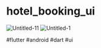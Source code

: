 # hotel_booking_ui
![Untitled-11](https://user-images.githubusercontent.com/31065758/197574800-120d5fe0-8ca3-4027-a902-74b02b5994a1.png)
![Untitled-1](https://user-images.githubusercontent.com/31065758/197574806-749a2c19-55d5-4409-b31e-62b033a51835.png)

#flutter #android #dart #ui
